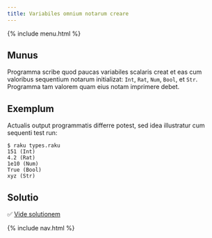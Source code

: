 ```yaml
---
title: Variabiles omnium notarum creare
---
```


{% include menu.html %}

## Munus

Programma scribe quod paucas variabiles scalaris creat et eas cum valoribus sequentium notarum initializat: `Int`, `Rat`, `Num`, `Bool`, et `Str`. Programma tam valorem quam eius notam imprimere debet.

## Exemplum

Actualis output programmatis differre potest, sed idea illustratur cum sequenti test run:

```console
$ raku types.raku
151 (Int)
4.2 (Rat)
1e10 (Num)
True (Bool)
xyz (Str)
```

## Solutio

✅ [Vide solutionem](solution)

{% include nav.html %}